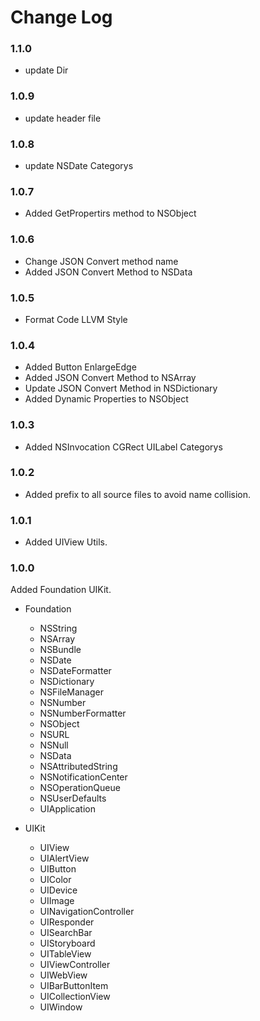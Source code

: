 
# Change Log

### 1.1.0

* update Dir

### 1.0.9

* update header file

### 1.0.8

* update NSDate Categorys

### 1.0.7

* Added GetPropertirs method to NSObject 

### 1.0.6

* Change JSON Convert method name
* Added JSON Convert Method to NSData

### 1.0.5

* Format Code LLVM Style

### 1.0.4

* Added Button EnlargeEdge
* Added JSON Convert Method to NSArray
* Update JSON Convert Method in NSDictionary
* Added Dynamic Properties to NSObject

### 1.0.3

* Added NSInvocation CGRect UILabel Categorys

### 1.0.2

* Added prefix to all source files to avoid name collision.

### 1.0.1

* Added UIView Utils.

### 1.0.0

Added Foundation UIKit.

*   Foundation
       * NSString
       * NSArray
       * NSBundle
       * NSDate
       * NSDateFormatter
       * NSDictionary
       * NSFileManager
       * NSNumber
       * NSNumberFormatter
       * NSObject
       * NSURL
       * NSNull
       * NSData
       * NSAttributedString
       * NSNotificationCenter
       * NSOperationQueue
       * NSUserDefaults
       * UIApplication

*   UIKit
       * UIView
       * UIAlertView
       * UIButton
       * UIColor
       * UIDevice
       * UIImage
       * UINavigationController
       * UIResponder
       * UISearchBar
       * UIStoryboard
       * UITableView
       * UIViewController
       * UIWebView
       * UIBarButtonItem
       * UICollectionView
       * UIWindow